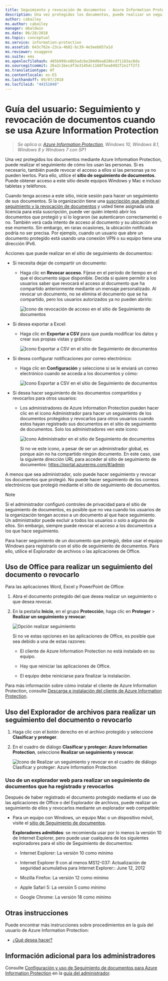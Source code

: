 ```yaml
---
title: Seguimiento y revocación de documentos - Azure Information Protection
description: Una vez protegidos los documentos, puede realizar un seguimiento de como los usan las personas. Si es necesario, también puede revocar el acceso a estos documentos si las personas ya no pueden leerlos.
author: cabailey
ms.author: cabailey
manager: mbaldwin
ms.date: 06/28/2018
ms.topic: conceptual
ms.service: information-protection
ms.assetid: 643c762e-23ca-4b02-bc39-4e3eeb657a1d
ms.reviewer: esaggese
ms.suite: ems
ms.openlocfilehash: 485b999ce8b5adcbe284d0ea8286cdf1183ac8da
ms.sourcegitcommit: 26a2c1becdf3e3145dc1168f5ea8492f2e1ff2f3
ms.translationtype: HT
ms.contentlocale: es-ES
ms.lasthandoff: 09/07/2018
ms.locfileid: "44151048"
---
```

# <a name="user-guide-track-and-revoke-your-documents-when-you-use-azure-information-protection"></a>Guía del usuario: Seguimiento y revocación de documentos cuando se usa Azure Information Protection

>*Se aplica a: [Azure Information Protection](https://azure.microsoft.com/pricing/details/information-protection), Windows 10, Windows 8.1, Windows 8 y Windows 7 con SP1*

Una vez protegidos los documentos mediante Azure Information Protection, puede realizar el seguimiento de cómo los usan las personas. Si es necesario, también puede revocar el acceso a ellos si las personas ya no pueden leerlos. Para ello, utilice el **sitio de seguimiento de documentos**. Puede obtener acceso a este sitio desde equipos Windows y Mac e incluso tabletas y teléfonos.

Cuando tenga acceso a este sitio, inicie sesión para hacer un seguimiento de sus documentos. Si la organización tiene una [suscripción que admite el seguimiento y la revocación de documentos](https://www.microsoft.com/cloud-platform/azure-information-protection-features) y usted tiene asignada una licencia para esta suscripción, puede ver quién intentó abrir los documentos que protegió y si lo lograron (se autenticaron correctamente) o no. También verá cada intento de acceso al documento y su ubicación en ese momento. Sin embargo, en raras ocasiones, la ubicación notificada podría no ser precisa. Por ejemplo, cuando un usuario que abre un documento protegido está usando una conexión VPN o su equipo tiene una dirección IPv6.

Acciones que puede realizar en el sitio de seguimiento de documentos:

- Si necesita dejar de compartir un documento: 
    
    - Haga clic en **Revocar acceso**. Fíjese en el período de tiempo en el que el documento sigue disponible. Decida si quiere permitir a los usuarios saber que revocará el acceso al documento que ha compartido anteriormente mediante un mensaje personalizado. Al revocar un documento, no se elimina el documento que se ha compartido, pero los usuarios autorizados ya no pueden abrirlo:
        
        ![Icono de revocación de acceso en el sitio de Seguimiento de documentos](../media/tracking-site-revoke-access-icon.png)
        
- Si desea exportar a Excel: 
    
    - Haga clic en **Exportar a CSV** para que pueda modificar los datos y crear sus propias vistas y gráficos:
         
        ![Icono Exportar a CSV en el sitio de Seguimiento de documentos](../media/tracking-site-export-icon.png)
         
- Si desea configurar notificaciones por correo electrónico: 
     
    - Haga clic en **Configuración** y seleccione si se le enviará un correo electrónico cuando se acceda a los documentos y cómo:
        
        ![Icono Exportar a CSV en el sitio de Seguimiento de documentos](../media/tracking-site-settings-email.png)

- Si desea hacer seguimiento de los documentos compartidos y revocarlos para otros usuarios:
    
    - Los administradores de Azure Information Protection pueden hacer clic en el icono Administrador para hacer un seguimiento de los documentos protegidos y revocarlos para otros usuarios cuando estos hayan registrado sus documentos en el sitio de seguimiento de documentos. Solo los administradores ven este icono:
        
        ![Icono Administrador en el sitio de Seguimiento de documentos](../media/tracking-site-admin-icon.png)
        
        Si no ve este icono, a pesar de ser un administrador global, es porque aún no ha compartido ningún documento. En este caso, use la siguiente dirección URL para acceder al sitio de seguimiento de documentos: https://portal.azurerms.com/#/admin

A menos que sea administrador, solo puede hacer seguimiento y revocar los documentos que protegió. No puede hacer seguimiento de los correos electrónicos que protegió mediante el sitio de seguimiento de documentos.

> [!NOTE] 
> Si el administrador configuró controles de privacidad para el sitio de seguimiento de documentos, es posible que no vea cuando los usuarios de la organización tengan acceso a un documento al que hace seguimiento. Un administrador puede excluir a todos los usuarios o solo a algunos de ellos. Sin embargo, siempre puede revocar el acceso a los documentos a los que hace seguimiento.

Para hacer seguimiento de un documento que protegió, debe usar el equipo Windows para registrarlo con el sitio de seguimiento de documentos. Para ello, utilice el Explorador de archivos o las aplicaciones de Office.

## <a name="using-office-to-track-or-revoke-the-document"></a>Uso de Office para realizar un seguimiento del documento o revocarlo

Para las aplicaciones Word, Excel y PowerPoint de Office: 

1. Abra el documento protegido del que desea realizar un seguimiento o que desea revocar.

2. En la pestaña **Inicio**, en el grupo **Protección**, haga clic en **Proteger** > **Realizar un seguimiento y revocar**:

    ![Opción realizar seguimiento](../media/track-usage-callout.png)
    
    Si no ve estas opciones en las aplicaciones de Office, es posible que sea debido a una de estas razones:
    
    - El cliente de Azure Information Protection no está instalado en su equipo.
    
    - Hay que reiniciar las aplicaciones de Office.
    
    - El equipo debe reiniciarse para finalizar la instalación.
    
Para más información sobre cómo instalar el cliente de Azure Information Protection, consulte [Descarga e instalación del cliente de Azure Information Protection](install-client-app.md).

## <a name="using-file-explorer-to-track-or-revoke-the-document"></a>Uso del Explorador de archivos para realizar un seguimiento del documento o revocarlo

1. Haga clic con el botón derecho en el archivo protegido y seleccione **Clasificar y proteger**.

2. En el cuadro de diálogo **Clasificar y proteger: Azure Information Protection**, seleccione **Realizar un seguimiento y revocar**.

    ![Icono de Realizar un seguimiento y revocar en el cuadro de diálogo Clasificar y proteger: Azure Information Protection](../media/track-and-revoke.png)


### <a name="using-a-web-browser-to-track-and-revoke-documents-that-you-have-registered"></a>Uso de un explorador web para realizar un seguimiento de documentos que ha registrado y revocarlos

Después de haber registrado el documento protegido mediante el uso de las aplicaciones de Office o del Explorador de archivos, puede realizar un seguimiento de ellos y revocarlos mediante un explorador web compatible:

- Para un equipo con Windows, un equipo Mac o un dispositivo móvil, visite el [sitio de Seguimiento de documentos](https://go.microsoft.com/fwlink/?LinkId=529562).

    **Exploradores admitidos**: se recomienda usar por lo menos la versión 10 de Internet Explorer, pero puede usar cualquiera de los siguientes exploradores para el sitio de Seguimiento de documentos:

    - Internet Explorer: La versión 10 como mínimo

    - Internet Explorer 9 con al menos MS12-037: Actualización de seguridad acumulativa para Internet Explorer:: June 12, 2012

    - Mozilla Firefox: La versión 12 como mínimo

    - Apple Safari 5: La versión 5 como mínimo

    - Google Chrome: La versión 18 como mínimo


## <a name="other-instructions"></a>Otras instrucciones
Puede encontrar más instrucciones sobre procedimientos en la guía del usuario de Azure Information Protection:

- [¿Qué desea hacer?](client-user-guide.md#what-do-you-want-to-do)

## <a name="additional-information-for-administrators"></a>Información adicional para los administradores    
Consulte [Configuración y uso de Seguimiento de documentos para Azure Information Protection](client-admin-guide-document-tracking.md) en la [guía del administrador](client-admin-guide.md).
